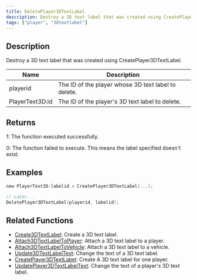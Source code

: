 ```yaml
---
title: DeletePlayer3DTextLabel
description: Destroy a 3D text label that was created using CreatePlayer3DTextLabel.
tags: ["player", "3dtextlabel"]
---
```


<VersionWarn version='SA-MP 0.3a' />

## Description

Destroy a 3D text label that was created using CreatePlayer3DTextLabel.

| Name            | Description                                         |
| --------------- | --------------------------------------------------- |
| playerid        | The ID of the player whose 3D text label to delete. |
| PlayerText3D:id | The ID of the player's 3D text label to delete.     |

## Returns

1: The function executed successfully.

0: The function failed to execute. This means the label specified doesn't exist.

## Examples

```c
new PlayerText3D:labelid = CreatePlayer3DTextLabel(...);

// Later...
DeletePlayer3DTextLabel(playerid, labelid);
```

## Related Functions

- [Create3DTextLabel](Create3DTextLabel): Create a 3D text label.
- [Attach3DTextLabelToPlayer](Attach3DTextLabelToPlayer): Attach a 3D text label to a player.
- [Attach3DTextLabelToVehicle](Attach3DTextLabelToVehicle): Attach a 3D text label to a vehicle.
- [Update3DTextLabelText](Update3DTextLabelText): Change the text of a 3D text label.
- [CreatePlayer3DTextLabel](CreatePlayer3DTextLabel): Create A 3D text label for one player.
- [UpdatePlayer3DTextLabelText](UpdatePlayer3DTextLabelText): Change the text of a player's 3D text label.
